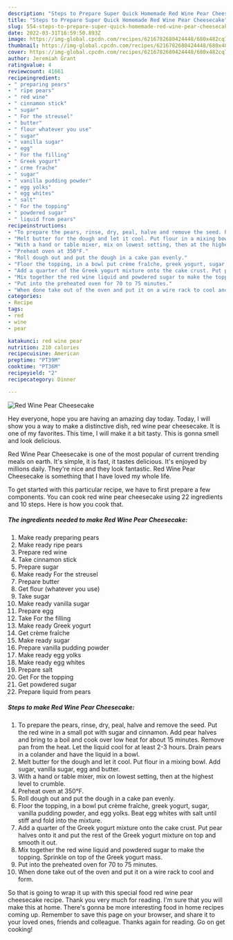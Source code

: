 ```yaml
---
description: "Steps to Prepare Super Quick Homemade Red Wine Pear Cheesecake"
title: "Steps to Prepare Super Quick Homemade Red Wine Pear Cheesecake"
slug: 554-steps-to-prepare-super-quick-homemade-red-wine-pear-cheesecake
date: 2022-03-31T16:59:50.893Z
image: https://img-global.cpcdn.com/recipes/6216782680424448/680x482cq70/red-wine-pear-cheesecake-recipe-main-photo.jpg
thumbnail: https://img-global.cpcdn.com/recipes/6216782680424448/680x482cq70/red-wine-pear-cheesecake-recipe-main-photo.jpg
cover: https://img-global.cpcdn.com/recipes/6216782680424448/680x482cq70/red-wine-pear-cheesecake-recipe-main-photo.jpg
author: Jeremiah Grant
ratingvalue: 4
reviewcount: 41661
recipeingredient:
- " preparing pears"
- " ripe pears"
- " red wine"
- " cinnamon stick"
- " sugar"
- " For the streusel"
- " butter"
- " flour whatever you use"
- " sugar"
- " vanilla sugar"
- " egg"
- " For the filling"
- " Greek yogurt"
- " crme frache"
- " sugar"
- " vanilla pudding powder"
- " egg yolks"
- " egg whites"
- " salt"
- " For the topping"
- " powdered sugar"
- " liquid from pears"
recipeinstructions:
- "To prepare the pears, rinse, dry, peal, halve and remove the seed. Put the red wine in a small pot with sugar and cinnamon. Add pear halves and bring to a boil and cook over low heat for about 15 minutes. Remove pan from the heat. Let the liquid cool for at least 2-3 hours. Drain pears in a colander and have the liquid in a bowl."
- "Melt butter for the dough and let it cool. Put flour in a mixing bowl. Add sugar, vanilla sugar, egg and butter."
- "With a hand or table mixer, mix on lowest setting, then at the highest level to crumble."
- "Preheat oven at 350°F."
- "Roll dough out and put the dough in a cake pan evenly."
- "Floor the topping, in a bowl put crème fraîche, greek yogurt, sugar, vanilla pudding powder, and egg yolks. Beat egg whites with salt until stiff and fold into the mixture."
- "Add a quarter of the Greek yogurt mixture onto the cake crust. Put pear halves onto it and put the rest of the Greek yogurt mixture on top and smooth it out."
- "Mix together the red wine liquid and powdered sugar to make the topping. Sprinkle on top of the Greek yogurt mass."
- "Put into the preheated oven for 70 to 75 minutes."
- "When done take out of the oven and put it on a wire rack to cool and form."
categories:
- Recipe
tags:
- red
- wine
- pear

katakunci: red wine pear 
nutrition: 210 calories
recipecuisine: American
preptime: "PT39M"
cooktime: "PT36M"
recipeyield: "2"
recipecategory: Dinner

---
```



![Red Wine Pear Cheesecake](https://img-global.cpcdn.com/recipes/6216782680424448/680x482cq70/red-wine-pear-cheesecake-recipe-main-photo.jpg)

Hey everyone, hope you are having an amazing day today. Today, I will show you a way to make a distinctive dish, red wine pear cheesecake. It is one of my favorites. This time, I will make it a bit tasty. This is gonna smell and look delicious.



Red Wine Pear Cheesecake is one of the most popular of current trending meals on earth. It's simple, it is fast, it tastes delicious. It's enjoyed by millions daily. They're nice and they look fantastic. Red Wine Pear Cheesecake is something that I have loved my whole life.


To get started with this particular recipe, we have to first prepare a few components. You can cook red wine pear cheesecake using 22 ingredients and 10 steps. Here is how you cook that.

<!--inarticleads1-->

##### The ingredients needed to make Red Wine Pear Cheesecake:

1. Make ready  preparing pears
1. Make ready  ripe pears
1. Prepare  red wine
1. Take  cinnamon stick
1. Prepare  sugar
1. Make ready  For the streusel
1. Prepare  butter
1. Get  flour (whatever you use)
1. Take  sugar
1. Make ready  vanilla sugar
1. Prepare  egg
1. Take  For the filling
1. Make ready  Greek yogurt
1. Get  crème fraîche
1. Make ready  sugar
1. Prepare  vanilla pudding powder
1. Make ready  egg yolks
1. Make ready  egg whites
1. Prepare  salt
1. Get  For the topping
1. Get  powdered sugar
1. Prepare  liquid from pears




<!--inarticleads2-->

##### Steps to make Red Wine Pear Cheesecake:

1. To prepare the pears, rinse, dry, peal, halve and remove the seed. Put the red wine in a small pot with sugar and cinnamon. Add pear halves and bring to a boil and cook over low heat for about 15 minutes. Remove pan from the heat. Let the liquid cool for at least 2-3 hours. Drain pears in a colander and have the liquid in a bowl.
1. Melt butter for the dough and let it cool. Put flour in a mixing bowl. Add sugar, vanilla sugar, egg and butter.
1. With a hand or table mixer, mix on lowest setting, then at the highest level to crumble.
1. Preheat oven at 350°F.
1. Roll dough out and put the dough in a cake pan evenly.
1. Floor the topping, in a bowl put crème fraîche, greek yogurt, sugar, vanilla pudding powder, and egg yolks. Beat egg whites with salt until stiff and fold into the mixture.
1. Add a quarter of the Greek yogurt mixture onto the cake crust. Put pear halves onto it and put the rest of the Greek yogurt mixture on top and smooth it out.
1. Mix together the red wine liquid and powdered sugar to make the topping. Sprinkle on top of the Greek yogurt mass.
1. Put into the preheated oven for 70 to 75 minutes.
1. When done take out of the oven and put it on a wire rack to cool and form.




So that is going to wrap it up with this special food red wine pear cheesecake recipe. Thank you very much for reading. I'm sure that you will make this at home. There's gonna be more interesting food in home recipes coming up. Remember to save this page on your browser, and share it to your loved ones, friends and colleague. Thanks again for reading. Go on get cooking!

